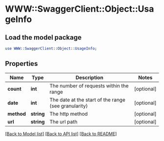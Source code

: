 # WWW::SwaggerClient::Object::UsageInfo

## Load the model package
```perl
use WWW::SwaggerClient::Object::UsageInfo;
```

## Properties
Name | Type | Description | Notes
------------ | ------------- | ------------- | -------------
**count** | **int** | The number of requests within the range | [optional] 
**date** | **int** | The date at the start of the range (see granularity) | [optional] 
**method** | **string** | The http method | [optional] 
**url** | **string** | The url path | [optional] 

[[Back to Model list]](../README.md#documentation-for-models) [[Back to API list]](../README.md#documentation-for-api-endpoints) [[Back to README]](../README.md)


